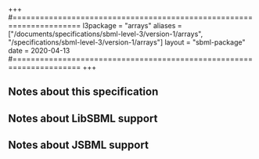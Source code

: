 +++
#=====================================================================
l3package = "arrays"
aliases = ["/documents/specifications/sbml-level-3/version-1/arrays", "/specifications/sbml-level-3/version-1/arrays"]
layout    = "sbml-package"
date      = 2020-04-13
#=====================================================================
+++

## Notes about this specification


## Notes about LibSBML support


## Notes about JSBML support
